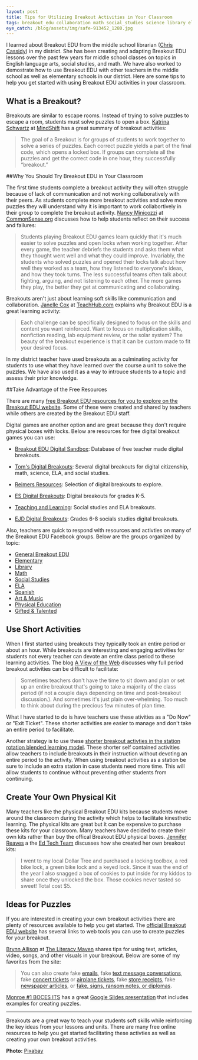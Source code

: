 ```yaml
---
layout: post
title: Tips for Utilizing Breakout Activities in Your Classroom 
tags: breakout_edu collaboration math social_studies science library ela english_language_arts blended_learning
eye_catch: /blog/assets/img/safe-913452_1280.jpg
---
```


I learned about Breakout EDU from the middle school librarian ([Chris Cassidy](https://twitter.com/chcassidy)) in my district.  She has been creating and adapting Breakout EDU lessons over the past few years for middle school classes on topics in English language arts, social studies, and math.  We have also worked to demostrate how to use Breakout EDU with other teachers in the middle school as well as elementary schools in our district.  Here are some tips to help you get started with using Breakout EDU activities in your classroom.

<!--more-->

## What is a Breakout?

Breakouts are similar to escape rooms.  Instead of trying to solve puzzles to escape a room, students must solve puzzles to open a box.  [Katrina Schwartz](https://twitter.com/Kschwart) at [MindShift](https://www.kqed.org/mindshift/52723/building-teamwork-and-perseverance-in-early-elementary-students-with-breakouts) has a great summary of breakout activities:

> The goal of a Breakout is for groups of students to work together to solve a series of puzzles. Each correct puzzle yields a part of the final code, which opens a locked box. If groups can complete all the puzzles and get the correct code in one hour, they successfully “breakout.”

##Why You Should Try Breakout EDU in Your Classroom

The first time students complete a breakout activity they will often struggle because of lack of communication and not working collaboratively with their peers.  As students complete more breakout activities and solve more puzzles they will understand why it is important to work collabortively in their group to complete the breakout activity.  [Nancy Minicozzi](https://www.twitter.com/coffeenancy) at [CommonSense.org](https://www.commonsense.org/education/articles/build-collaboration-skills-with-breakout-edu) discusses how to help students reflect on their success and failures:

> Students playing Breakout EDU games learn quickly that it's much easier to solve puzzles and open locks when working together. After every game, the teacher debriefs the students and asks them what they thought went well and what they could improve. Invariably, the students who solved puzzles and opened their locks talk about how well they worked as a team, how they listened to everyone's ideas, and how they took turns. The less successful teams often talk about fighting, arguing, and not listening to each other. The more games they play, the better they get at communicating and collaborating.

Breakouts aren't just about learning soft skills like communication and collaboration.  [Janelle Cox](https://twitter.com/empoweringed) at [TeachHub.com](https://www.teachhub.com/breakout-edu-gamified-learning-teaching-strategies) explains why Breakout EDU is a great learning activity:

> Each challenge can be specifically designed to focus on the skills and content you want reinforced. Want to focus on multiplication skills, nonfiction reading, lab equipment review, or the solar system? The beauty of the breakout experience is that it can be custom made to fit your desired focus.

In my district teacher have used breakouts as a culminating activity for students to use what they have learned over the course a unit to solve the puzzles.  We have also used it as a way to introuce students to a topic and assess their prior knowledge.

##Take Advantage of the Free Resources

There are many [free Breakout EDU resources for you to explore on the Breakout EDU website](https://www.breakoutedu.com/freegames).  Some of these were created and shared by teachers while others are created by the Breakout EDU staff.

Digital games are another option and are great because they don't require physical boxes with locks.  Below are resources for free digital breakout games you can use:

- [Breakout EDU Digital Sandbox](https://sites.google.com/site/digitalbreakoutjb/sandbox): Database of free teacher made digital breakouts.

- [Tom's Digital Breakouts](https://sites.google.com/view/tomsdigitalbreakouts/home?authuser=0): Several digital breakouts for digital citizenship, math, science, ELA, and social studies.

- [Reimers Resources](https://sites.google.com/tcea.org/prr/breakout-edu/digital-breakouts): Selection of digital breakouts to explore.

- [ES Digital Breakouts](https://sites.google.com/henrico.k12.va.us/digitalbreakout/home): Digital breakouts for grades K-5.

- [Teaching and Learning](https://sites.google.com/view/teachingandlearningmrss/digital-breakouts): Social studies and ELA breakouts.

- [EJD Digital Breakouts](https://sites.google.com/phoenixcsd.net/ejddigitalbreakout): Grades 6-8 socials studies digital breakouts.

Also, teachers are quick to respond with resources and activties on many of the Breakout EDU Facebook groups.  Below are the groups organized by topic:

- [General Breakout EDU](https://www.facebook.com/groups/breakoutedu/)
- [Elementary](https://www.facebook.com/groups/breakouteduelem/)
- [Library](https://www.facebook.com/groups/breakoutedulibrary/)
- [Math](https://www.facebook.com/groups/breakoutedumath/)
- [Social Studies](https://www.facebook.com/groups/breakouteduhistory/)
- [ELA](https://www.facebook.com/groups/breakouteduenglish/)
- [Spanish](https://www.facebook.com/groups/breakouteduspanish/)
- [Art & Music](https://www.facebook.com/groups/breakouteduartmusic/)
- [Physical Education](https://www.facebook.com/groups/247609799049954/)
- [Gifted & Talented](https://www.facebook.com/groups/1977223899172078/)

## Use Short Activities

When I first started using breakouts they typically took an entire period or about an hour.  While breakouts are interesting and engaging activities for students not every teacher can devote an entire class period to these learning activities.   The blog [A View of the Web](http://aviewoftheweb.blogspot.com/2017/02/short-on-time-try-mini-breakout.html) discusses why full period breakout activities can be difficult to facilitate:

> Sometimes teachers don't have the time to sit down and plan or set up an entire breakout that's going to take a majority of the class period (if not a couple days depending on time and post-breakout discussion.).  And sometimes it's just plain over-whelming.  Too much to think about during the precious few minutes of plan time.

What I have started to do is have teachers use these ativities as a "Do Now" or "Exit Ticket".  These shorter activities are easier to manage and don't take an entire period to facilitate.

Another strategy is to use these [shorter breakout activties in the station rotation blended learning model](https://www.kqed.org/mindshift/52723/building-teamwork-and-perseverance-in-early-elementary-students-with-breakouts).  These shorter self contained activities allow teachers to include breakouts in their instruction without devoting an entire period to the activity.  When using breakout activities as a station be sure to include an extra station in case students need more time.  This will allow students to continue without preventing other students from continuing.

## Create Your Own Physical Kit

Many teachers like the physical Breakout EDU kits because students move around the classroom during the activity which helps to facilitate kinesthetic learning.  The physical kits are great but it can be expensive to purchase these kits for your classroom.  Many teachers have decided to create their own kits rather than buy the offical Breakout EDU physical boxes.  [Jennifer Reaves](https://twitter.com/jzwvu07) a the [Ed Tech Team](https://www.edtechteam.com/blog/2017/08/break-out-of-classroom/) discusses how she created her own breakout kits:

> I went to my local Dollar Tree and purchased a locking toolbox, a red bike lock, a green bike lock and a keyed lock. Since it was the end of the year I also snagged a box of cookies to put inside for my kiddos to share once they unlocked the box. Those cookies never tasted so sweet! Total cost $5.

## Ideas for Puzzles

If you are interested in creating your own breakout activities there are plenty of resources available to help you get started.  The [official Breakout EDU website](https://www.breakoutedu.com/puzzleresources) has several links to web tools you can use to create puzzles for your breakout.

[Brynn Allison](https://twitter.com/literarymaven) at [The Literacy Maven](https://www.theliterarymaven.com/2017/04/breakout-digital-escape-room-ideas.html) shares tips for using text, articles, video, songs, and other visuals in your breakout.  Below are some of my favorites from the site:

> You can also create fake [emails](http://www.fakewhats.com/), fake [text message conversations](http://www.fakephonetext.com/), fake [concert tickets](http://www.faketicketgenerator.com/) or [airplane tickets](http://returnflights.net/), fake [store receipts](http://www.fakereceipt.us/sales_receipt.php), fake [newspaper articles](https://www.fodey.com/generators/newspaper/snippet.asp), or [fake, signs, ransom notes, or diplomas](http://www.addletters.com/).

[Monroe #1 BOCES ITS](https://twitter.com/M1BITS) has a great [Google Slides presentation](https://docs.google.com/presentation/d/1y_ZnAkGAg_WsNCOuC_erTuXbHDrebzK4ijZDbIqsqzc/edit#slide=id.g13ff152bc0_0_0) that includes examples for creating puzzles.

------

Breakouts are a great way to teach your students soft skills while reinforcing the key ideas from your lessons and units.  There are many free online resources to help you get started facilitating these activties as well as creating your own breakout activities.

**Photo:** [Pixabay](https://pixabay.com/images/id-913452/)
